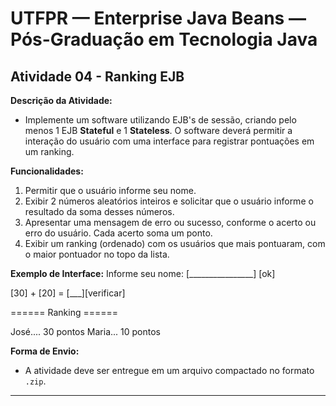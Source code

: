 # UTFPR — Enterprise Java Beans — Pós-Graduação em Tecnologia Java

## Atividade 04 - Ranking EJB

**Descrição da Atividade:**
- Implemente um software utilizando EJB's de sessão, criando pelo menos 1 EJB **Stateful** e 1 **Stateless**. O software deverá permitir a interação do usuário com uma interface para registrar pontuações em um ranking.

**Funcionalidades:**
1. Permitir que o usuário informe seu nome.
2. Exibir 2 números aleatórios inteiros e solicitar que o usuário informe o resultado da soma desses números.
3. Apresentar uma mensagem de erro ou sucesso, conforme o acerto ou erro do usuário. Cada acerto soma um ponto.
4. Exibir um ranking (ordenado) com os usuários que mais pontuaram, com o maior pontuador no topo da lista.

**Exemplo de Interface:**
Informe seu nome: [________________] [ok]

[30] + [20] = [___][verificar]

====== Ranking ======

José.... 30 pontos
Maria... 10 pontos

**Forma de Envio:**
- A atividade deve ser entregue em um arquivo compactado no formato `.zip`.

---

